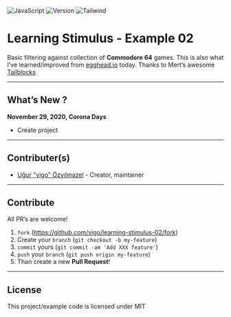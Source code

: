 ![JavaScript](https://img.shields.io/badge/javascript-vanilla-yellow.svg)
![Version](https://img.shields.io/badge/version-0.0.1-orange.svg)
![Tailwind](https://img.shields.io/badge/tailwind_CSS-2.0.0-blue.svg)


# Learning Stimulus - Example 02

Basic filtering against collection of **Commodore 64** games. This is also what I’ve
learned/improved from [egghead.io][link-egghead] today. Thanks to Mert’s awesome
[Tailblocks][link-tailblocks]

---

## What’s New ?

**November 29, 2020, Corona Days**

- Create project

---

## Contributer(s)

* [Uğur "vigo" Özyılmazel](https://github.com/vigo) - Creator, maintainer

---

## Contribute

All PR’s are welcome!

1. `fork` (https://github.com/vigo/learning-stimulus-02/fork)
1. Create your `branch` (`git checkout -b my-feature`)
1. `commit` yours (`git commit -am 'Add XXX feature'`)
1. `push` your `branch` (`git push origin my-feature`)
1. Than create a new **Pull Request**!

---

## License

This project/example code is licensed under MIT


[link-egghead]: https://egghead.io/playlists/filter-a-collection-using-stimulus-a7d1
[link-tailblocks]: https://mertjf.github.io/tailblocks/